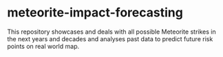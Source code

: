 # meteorite-impact-forecasting
This repository showcases and deals with all possible Meteorite strikes in the next years and decades and analyses past data to predict future risk points on real world map.
